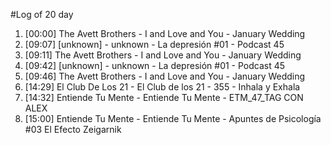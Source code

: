 #Log of 20 day

1. [00:00] The Avett Brothers - I and Love and You - January Wedding
1. [09:07] [unknown] - unknown - La depresión #01 - Podcast 45
1. [09:11] The Avett Brothers - I and Love and You - January Wedding
1. [09:42] [unknown] - unknown - La depresión #01 - Podcast 45
1. [09:46] The Avett Brothers - I and Love and You - January Wedding
1. [14:29] El Club De Los 21 - El Club de los 21 - 355 - Inhala y Exhala
1. [14:32] Entiende Tu Mente - Entiende Tu Mente - ETM_47_TAG CON ALEX
1. [15:00] Entiende Tu Mente - Entiende Tu Mente - Apuntes de Psicología #03 El Efecto Zeigarnik
